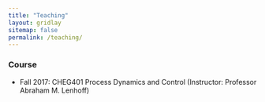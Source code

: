 ```yaml
---
title: "Teaching"
layout: gridlay
sitemap: false
permalink: /teaching/
---
```


### Course

* Fall 2017: CHEG401 Process Dynamics and Control (Instructor: Professor Abraham M. Lenhoff)
